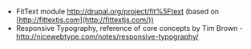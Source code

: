 * FitText module <http://drupal.org/project/fit%5Ftext> (based on [http://fittextjs.com](http://fittextjs.com/))
* Responsive Typography, reference of core concepts by Tim Brown - <http://nicewebtype.com/notes/responsive-typography/>